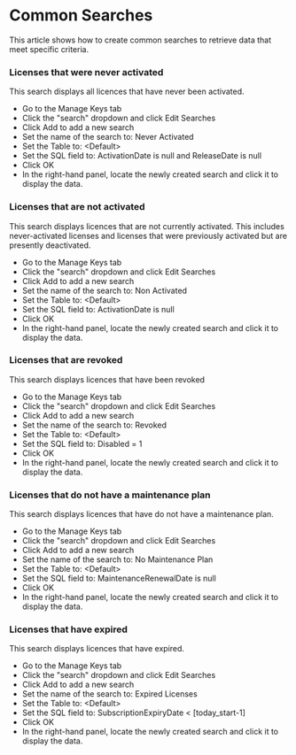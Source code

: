 # Common Searches

This article shows how to create common searches to retrieve data that meet specific criteria.

### Licenses that were never activated&#x20;

This search displays all licences that have never been activated.

* Go to the Manage Keys tab
* Click the "search" dropdown and click Edit Searches
* Click Add to add a new search
* Set the name of the search to: Never Activated
* Set the Table to: \<Default>
* Set the SQL field to: ActivationDate is null and ReleaseDate is null
* Click OK
* In the right-hand panel, locate the newly created search and click it to display the data.

### Licenses that are not activated&#x20;

This search displays licences that are not currently activated. This includes never-activated licenses and licenses that were previously activated but are presently deactivated.&#x20;

* Go to the Manage Keys tab
* Click the "search" dropdown and click Edit Searches
* Click Add to add a new search
* Set the name of the search to: Non Activated
* Set the Table to: \<Default>
* Set the SQL field to: ActivationDate is null&#x20;
* Click OK
* In the right-hand panel, locate the newly created search and click it to display the data.

### Licenses that are revoked&#x20;

This search displays licences that have been revoked

* Go to the Manage Keys tab
* Click the "search" dropdown and click Edit Searches
* Click Add to add a new search
* Set the name of the search to: Revoked
* Set the Table to: \<Default>
* Set the SQL field to: Disabled = 1
* Click OK
* In the right-hand panel, locate the newly created search and click it to display the data.

### Licenses that do not have a maintenance plan

This search displays licences that have do not have a maintenance plan.

* Go to the Manage Keys tab
* Click the "search" dropdown and click Edit Searches
* Click Add to add a new search
* Set the name of the search to: No Maintenance Plan
* Set the Table to: \<Default>
* Set the SQL field to: MaintenanceRenewalDate is null
* Click OK
* In the right-hand panel, locate the newly created search and click it to display the data.

### Licenses that have expired

This search displays licences that have expired.

* Go to the Manage Keys tab
* Click the "search" dropdown and click Edit Searches
* Click Add to add a new search
* Set the name of the search to: Expired Licenses
* Set the Table to: \<Default>
* Set the SQL field to: SubscriptionExpiryDate < \[today\_start-1]
* Click OK
* In the right-hand panel, locate the newly created search and click it to display the data.






